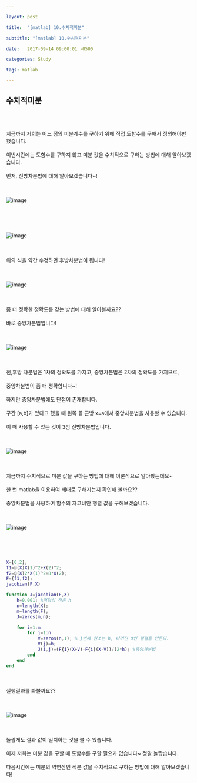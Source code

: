 ```yaml
---

layout: post

title:  "[matlab] 10.수치적미분"

subtitle: "[matlab] 10.수치적미분"

date:   2017-09-14 09:00:01 -0500

categories: Study

tags: matlab

---
```


## 수치적미분

<br>
<br>

지금까지 저희는 어느 점의 미분계수를 구하기 위해 직접 도함수를 구해서 정의해야만 했습니다.
<br>
<br>
이번시간에는 도함수를 구하지 않고 미분 값을 수치적으로 구하는 방법에 대해 알아보겠습니다.
<br>
<br>
먼저, 전방차분법에 대해 알아보겠습니다~!
<br>
<br>
<br>

![image](/image/matlab_img/matlab_59.png)

<br>
<br>
<br>

![image](/image/matlab_img/matlab_60.png)

<br>
<br>
위의 식을 약간 수정하면 후방차분법이 됩니다!
<br>
<br>
<br>

![image](/image/matlab_img/matlab_61.png)

<br>
<br>
좀 더 정확한 정확도를 갖는 방법에 대해 알아볼까요??
<br>
<br>
바로 중앙차분법입니다!
<br>
<br>
<br>

![image](/image/matlab_img/matlab_62.png)

<br>
<br>
전,후방 차분법은 1차의 정확도를 가지고, 중앙차분법은 2차의 정확도를 가지므로,
<br>
<br>
중앙차분법이 좀 더 정확합니다~!
<br>
<br>
하지만 중앙차분법에도 단점이 존재합니다.
<br>
<br>
구간 [a,b]가 있다고 했을 때 왼쪽 끝 근방 x=a에서 중앙차분법을 사용할 수 없습니다.
<br>
<br>
이 때 사용할 수 있는 것이 3점 전방차분법입니다. 
<br>
<br>
<br>

![image](/image/matlab_img/matlab_63.png)

<br>
<br>
지금까지 수치적으로 미분 값을 구하는 방법에 대해 이론적으로 알아봤는데요~
<br>
<br>
한 번 matlab을 이용하여 제대로 구해지는지 확인해 볼까요??
<br>
<br>
중앙차분법을 사용하여 함수의 자코비안 행렬 값을 구해보겠습니다.
<br>
<br>
<br>

![image](/image/matlab_img/matlab_64.png)

<br>
<br>
<br>

```matlab
X=[0;2];
f1=@(X)X(1)^2+X(2)^2;
f2=@(X)2*X(1)^2+8*X(2);
F={f1,f2};
jacobian(F,X)

function J=jacobian(F,X)
    h=0.001; %적당히 작은 h
    n=length(X);
    m=length(F);
    J=zeros(m,n);

    for i=1:m
        for j=1:n
            V=zeros(n,1); % j번째 원소는 h, 나머진 0인 행렬을 만든다.
            V(j)=h;
            J(i,j)=(F{i}(X+V)-F{i}(X-V))/(2*h); %중앙차분법
        end
    end
end
```

<br>
<br>
실행결과를 봐볼까요??
<br>
<br>
<br>

![image](/image/matlab_img/matlab_65.png)

<br>
<br>
놀랍게도 결과 값이 일치하는 것을 볼 수 있습니다.
<br>
<br>
이제 저희는 미분 값을 구할 때 도함수를 구할 필요가 없습니다~ 정말 놀랍습니다.
<br>
<br>
다음시간에는 미분의 역연산인 적분 값을 수치적으로 구하는 방법에 대해 알아보겠습니다!

